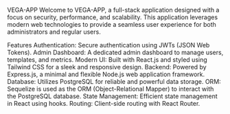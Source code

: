 VEGA-APP Welcome to VEGA-APP, a full-stack application designed with a focus on security, performance, and scalability. This application leverages modern web technologies to provide a seamless user experience for both administrators and regular users.

Features Authentication: Secure authentication using JWTs (JSON Web Tokens). Admin Dashboard: A dedicated admin dashboard to manage users, templates, and metrics. Modern UI: Built with React.js and styled using Tailwind CSS for a sleek and responsive design. Backend: Powered by Express.js, a minimal and flexible Node.js web application framework. Database: Utilizes PostgreSQL for reliable and powerful data storage. ORM: Sequelize is used as the ORM (Object-Relational Mapper) to interact with the PostgreSQL database. State Management: Efficient state management in React using hooks. Routing: Client-side routing with React Router.
